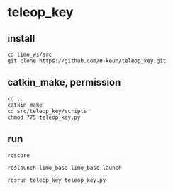 # teleop_key


## install
```
cd limo_ws/src
git clone https://github.com/0-keun/teleop_key.git
```
## catkin_make, permission
```
cd ..
catkin_make
cd src/teleop_key/scripts
chmod 775 teleop_key.py
```
## run
```
roscore
```
```
roslaunch limo_base limo_base.launch
```
```
rosrun teleop_key teleop_key.py
```
